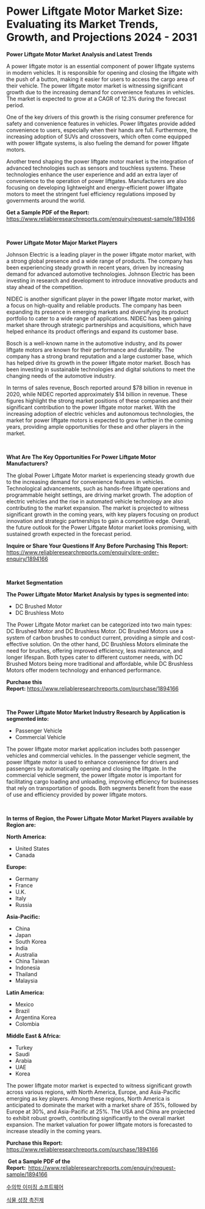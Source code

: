 <p><h1>Power Liftgate Motor Market Size: Evaluating its Market Trends, Growth, and Projections 2024 - 2031</h1></p><p><strong>Power Liftgate Motor Market Analysis and Latest Trends</strong></p>
<p><p>A power liftgate motor is an essential component of power liftgate systems in modern vehicles. It is responsible for opening and closing the liftgate with the push of a button, making it easier for users to access the cargo area of their vehicle. The power liftgate motor market is witnessing significant growth due to the increasing demand for convenience features in vehicles. The market is expected to grow at a CAGR of 12.3% during the forecast period.</p><p>One of the key drivers of this growth is the rising consumer preference for safety and convenience features in vehicles. Power liftgates provide added convenience to users, especially when their hands are full. Furthermore, the increasing adoption of SUVs and crossovers, which often come equipped with power liftgate systems, is also fueling the demand for power liftgate motors.</p><p>Another trend shaping the power liftgate motor market is the integration of advanced technologies such as sensors and touchless systems. These technologies enhance the user experience and add an extra layer of convenience to the operation of power liftgates. Manufacturers are also focusing on developing lightweight and energy-efficient power liftgate motors to meet the stringent fuel efficiency regulations imposed by governments around the world.</p></p>
<p><strong>Get a Sample PDF of the Report:&nbsp;</strong> <a href="https://www.reliableresearchreports.com/enquiry/request-sample/1894166">https://www.reliableresearchreports.com/enquiry/request-sample/1894166</a></p>
<p>&nbsp;</p>
<p><strong>Power Liftgate Motor Major Market Players</strong></p>
<p><p>Johnson Electric is a leading player in the power liftgate motor market, with a strong global presence and a wide range of products. The company has been experiencing steady growth in recent years, driven by increasing demand for advanced automotive technologies. Johnson Electric has been investing in research and development to introduce innovative products and stay ahead of the competition.</p><p>NIDEC is another significant player in the power liftgate motor market, with a focus on high-quality and reliable products. The company has been expanding its presence in emerging markets and diversifying its product portfolio to cater to a wide range of applications. NIDEC has been gaining market share through strategic partnerships and acquisitions, which have helped enhance its product offerings and expand its customer base.</p><p>Bosch is a well-known name in the automotive industry, and its power liftgate motors are known for their performance and durability. The company has a strong brand reputation and a large customer base, which has helped drive its growth in the power liftgate motor market. Bosch has been investing in sustainable technologies and digital solutions to meet the changing needs of the automotive industry.</p><p>In terms of sales revenue, Bosch reported around $78 billion in revenue in 2020, while NIDEC reported approximately $14 billion in revenue. These figures highlight the strong market positions of these companies and their significant contribution to the power liftgate motor market. With the increasing adoption of electric vehicles and autonomous technologies, the market for power liftgate motors is expected to grow further in the coming years, providing ample opportunities for these and other players in the market.</p></p>
<p>&nbsp;</p>
<p><strong>What Are The Key Opportunities For Power Liftgate Motor Manufacturers?</strong></p>
<p><p>The global Power Liftgate Motor market is experiencing steady growth due to the increasing demand for convenience features in vehicles. Technological advancements, such as hands-free liftgate operations and programmable height settings, are driving market growth. The adoption of electric vehicles and the rise in automated vehicle technology are also contributing to the market expansion. The market is projected to witness significant growth in the coming years, with key players focusing on product innovation and strategic partnerships to gain a competitive edge. Overall, the future outlook for the Power Liftgate Motor market looks promising, with sustained growth expected in the forecast period.</p></p>
<p><strong>Inquire or Share Your Questions If Any Before Purchasing This Report:</strong> <a href="https://www.reliableresearchreports.com/enquiry/pre-order-enquiry/1894166">https://www.reliableresearchreports.com/enquiry/pre-order-enquiry/1894166</a></p>
<p>&nbsp;</p>
<p><strong>Market Segmentation</strong></p>
<p><strong>The Power Liftgate Motor Market Analysis by types is segmented into:</strong></p>
<p><ul><li>DC Brushed Motor</li><li>DC Brushless Moto</li></ul></p>
<p><p>The Power Liftgate Motor market can be categorized into two main types: DC Brushed Motor and DC Brushless Motor. DC Brushed Motors use a system of carbon brushes to conduct current, providing a simple and cost-effective solution. On the other hand, DC Brushless Motors eliminate the need for brushes, offering improved efficiency, less maintenance, and longer lifespan. Both types cater to different customer needs, with DC Brushed Motors being more traditional and affordable, while DC Brushless Motors offer modern technology and enhanced performance.</p></p>
<p><strong>Purchase this Report:&nbsp;</strong><a href="https://www.reliableresearchreports.com/purchase/1894166">https://www.reliableresearchreports.com/purchase/1894166</a></p>
<p>&nbsp;</p>
<p><strong>The Power Liftgate Motor Market Industry Research by Application is segmented into:</strong></p>
<p><ul><li>Passenger Vehicle</li><li>Commercial Vehicle</li></ul></p>
<p><p>The power liftgate motor market application includes both passenger vehicles and commercial vehicles. In the passenger vehicle segment, the power liftgate motor is used to enhance convenience for drivers and passengers by automatically opening and closing the liftgate. In the commercial vehicle segment, the power liftgate motor is important for facilitating cargo loading and unloading, improving efficiency for businesses that rely on transportation of goods. Both segments benefit from the ease of use and efficiency provided by power liftgate motors.</p></p>
<p>&nbsp;</p>
<p><strong>In terms of Region, the Power Liftgate Motor Market Players available by Region are:</strong></p>
<p>
    <p> <strong> North America: </strong>
        <ul>
            <li>United States</li>
            <li>Canada</li>
        </ul>
        </p> 
    <p> <strong> Europe: </strong>
        <ul>
            <li>Germany</li>
            <li>France</li>
            <li>U.K.</li>
            <li>Italy</li>
            <li>Russia</li>
        </ul>
        </p> 
    <p> <strong> Asia-Pacific: </strong>
        <ul>
            <li>China</li>
            <li>Japan</li>
            <li>South Korea</li>
            <li>India</li>
            <li>Australia</li>
            <li>China Taiwan</li>
            <li>Indonesia</li>
            <li>Thailand</li>
            <li>Malaysia</li>
        </ul>
        </p> 
    <p> <strong> Latin America: </strong>
        <ul>
            <li>Mexico</li>
            <li>Brazil</li>
            <li>Argentina Korea</li>
            <li>Colombia</li>
        </ul>
        </p> 
    <p> <strong> Middle East & Africa: </strong>
        <ul>
            <li>Turkey</li>
            <li>Saudi</li>
            <li>Arabia</li>
            <li>UAE</li>
            <li>Korea</li>
        </ul>
    </p>
    </p>
<p><p>The power liftgate motor market is expected to witness significant growth across various regions, with North America, Europe, and Asia-Pacific emerging as key players. Among these regions, North America is anticipated to dominate the market with a market share of 35%, followed by Europe at 30%, and Asia-Pacific at 25%. The USA and China are projected to exhibit robust growth, contributing significantly to the overall market expansion. The market valuation for power liftgate motors is forecasted to increase steadily in the coming years.</p></p>
<p><strong>Purchase this Report: </strong><a href="https://www.reliableresearchreports.com/purchase/1894166">https://www.reliableresearchreports.com/purchase/1894166</a></p>
<p>&nbsp;<strong>Get a Sample PDF of the Report:&nbsp;&nbsp;</strong><a href="https://www.reliableresearchreports.com/enquiry/request-sample/1894166">https://www.reliableresearchreports.com/enquiry/request-sample/1894166</a></p>
<p><strong></strong></p>
<p><p><a href="https://github.com/wallacBahrtyinger567686/Market-Research-Report-List-1/blob/main/549239711138.md">수의학 이미징 소프트웨어</a></p><p><a href="https://github.com/WilburKihn5676/Market-Research-Report-List-1/blob/main/118167211137.md">식물 성장 촉진제</a></p></p>